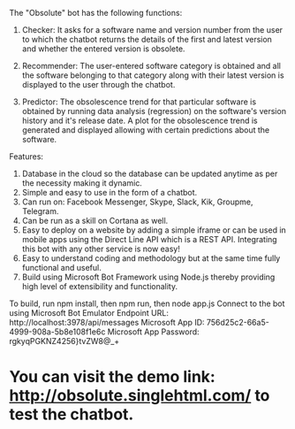 The "Obsolute" bot has the following functions:

1) Checker: It asks for a software name and version number from the user to which the chatbot returns the details of the first and latest version and whether the entered version is obsolete.

2) Recommender: The user-entered software category is obtained and all the software belonging to that category along with their latest version is displayed to the user through the chatbot.

3) Predictor: The obsolescence trend for that particular software is obtained by running data analysis (regression) on the software's version history and it's release date. A plot for the obsolescence trend is generated and displayed allowing with certain predictions about the software.

Features:
1) Database in the cloud so the database can be updated anytime as per the necessity making it dynamic.
2) Simple and easy to use in the form of a chatbot.
3) Can run on: Facebook Messenger, Skype, Slack, Kik, Groupme, Telegram.
4) Can be run as a skill on Cortana as well.
5) Easy to deploy on a website by adding a simple iframe or can be used in mobile apps using the Direct Line API which is a REST API. Integrating this bot with any other service is now easy!
6) Easy to understand coding and methodology but at the same time fully functional and useful.
7) Build using Microsoft Bot Framework using Node.js thereby providing high level of extensibility and functionality.

To build, run npm install, then npm run, then node app.js
Connect to the bot using Microsoft Bot Emulator
Endpoint URL: http://localhost:3978/api/messages
Microsoft App ID: 756d25c2-66a5-4999-908a-5b8e108f1e6c
Microsoft App Password: rgkyqPGKNZ4256}tvZW8@_+

# You can visit the demo link: http://obsolute.singlehtml.com/ to test the chatbot. 


